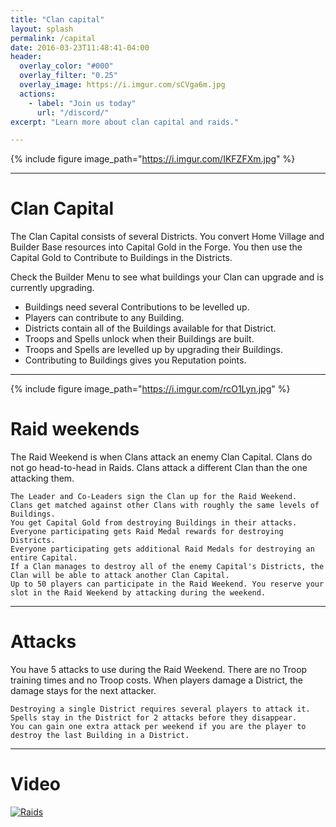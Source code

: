 ```yaml
---
title: "Clan capital"
layout: splash
permalink: /capital
date: 2016-03-23T11:48:41-04:00
header:
  overlay_color: "#000"
  overlay_filter: "0.25"
  overlay_image: https://i.imgur.com/sCVga6m.jpg
  actions:
    - label: "Join us today"
      url: "/discord/"
excerpt: "Learn more about clan capital and raids."

---
```


{% include figure image_path="https://i.imgur.com/IKFZFXm.jpg" %}

***

# Clan Capital
The Clan Capital consists of several Districts. You convert Home Village and Builder Base resources into Capital Gold in the Forge. You then use the Capital Gold to Contribute to Buildings in the Districts.

Check the Builder Menu to see what buildings your Clan can upgrade and is currently upgrading.

-   Buildings need several Contributions to be levelled up.
-   Players can contribute to any Building.
-   Districts contain all of the Buildings available for that District.
-   Troops and Spells unlock when their Buildings are built.
-   Troops and Spells are levelled up by upgrading their Buildings.
-   Contributing to Buildings gives you Reputation points.

***

{% include figure image_path="https://i.imgur.com/rcO1Lyn.jpg" %}

# Raid weekends
The Raid Weekend is when Clans attack an enemy Clan Capital. Clans do not go head-to-head in Raids. Clans attack a different Clan than the one attacking them.

    The Leader and Co-Leaders sign the Clan up for the Raid Weekend.
    Clans get matched against other Clans with roughly the same levels of Buildings.
    You get Capital Gold from destroying Buildings in their attacks.
    Everyone participating gets Raid Medal rewards for destroying Districts.
    Everyone participating gets additional Raid Medals for destroying an entire Capital.
    If a Clan manages to destroy all of the enemy Capital's Districts, the Clan will be able to attack another Clan Capital.
    Up to 50 players can participate in the Raid Weekend. You reserve your slot in the Raid Weekend by attacking during the weekend.

***

# Attacks
You have 5 attacks to use during the Raid Weekend. There are no Troop training times and no Troop costs. When players damage a District, the damage stays for the next attacker.

    Destroying a single District requires several players to attack it.
    Spells stay in the District for 2 attacks before they disappear.
    You can gain one extra attack per weekend if you are the player to destroy the last Building in a District.

***

# Video

[![Raids](http://img.youtube.com/vi/-yo0Nrm1jGU/0.jpg)](https://www.youtube.com/watch?v=-yo0Nrm1jGU "New Raid Weekends Explained - Clan Capital Update!")

